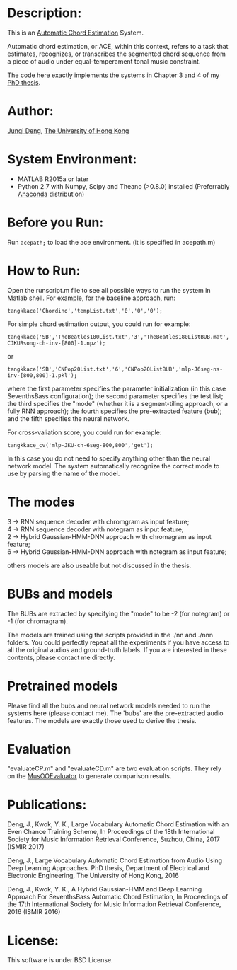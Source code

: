 # Description:
This is an [Automatic Chord Estimation](http://www.music-ir.org/mirex/wiki/2016:Audio_Chord_Estimation) System.

Automatic chord estimation, or ACE, within this context, refers to a task that estimates, recognizes, or transcribes the segmented chord sequence from a piece of audio under equal-temperament tonal music constraint.

The code here exactly implements the systems in Chapter 3 and 4 of my [PhD thesis](https://github.com/tangkk/phd-thesis-junqi-deng/blob/master/junqi-thesis-hku.pdf).


# Author:
[Junqi Deng](https://tangkk.github.io/), [The University of Hong Kong](http://www.hku.hk/)

# System Environment:
- MATLAB R2015a or later
- Python 2.7 with Numpy, Scipy and Theano (>0.8.0) installed (Preferrably [Anaconda](https://anaconda.org/) distribution)

# Before you Run:
Run ```acepath;``` to load the ace environment. (it is specified in acepath.m)

# How to Run:
Open the runscript.m file to see all possible ways to run the system in Matlab shell. For example, for the baseline approach, run:
```
tangkkace('Chordino','tempList.txt','0','0','0');
```

For simple chord estimation output, you could run for example:
```
tangkkace('SB','TheBeatles180List.txt','3','TheBeatles180ListBUB.mat','blstmrnn-CJKURsong-ch-inv-[800]-1.npz');
```
or
```
tangkkace('SB','CNPop20List.txt','6','CNPop20ListBUB','mlp-J6seg-ns-inv-[800,800]-1.pkl');
```

where the first parameter specifies the parameter initialization (in this case SeventhsBass configuration); the second parameter specifies the test list; the third specifies the "mode" (whether it is a segment-tiling approach, or a fully RNN approach); the fourth specifies the pre-extracted feature (bub); and the fifth specifies the neural network.

For cross-valiation score, you could run for example:
```
tangkkace_cv('mlp-JKU-ch-6seg-800,800','get');
```
In this case you do not need to specify anything other than the neural network model. The system automatically recognize the correct mode to use by parsing the name of the model.

# The modes
3 -> RNN sequence decoder with chromgram as input feature;<br />
4 -> RNN sequence decoder with notegram as input feature;<br />
2 -> Hybrid Gaussian-HMM-DNN approach with chromagram as input feature;<br />
6 -> Hybrid Gaussian-HMM-DNN approach with notegram as input feature;<br />

others models are also useable but not discussed in the thesis.

# BUBs and models
The BUBs are extracted by specifying the "mode" to be -2 (for notegram) or -1 (for chromagram).<br />

The models are trained using the scripts provided in the ./nn and ./nnn folders. You could perfectly repeat all the experiments if you have access to all the original audios and ground-truth labels. If you are interested in these contents, please contact me directly.

# Pretrained models
Please find all the bubs and neural network models needed to run the systems here (please contact me). The 'bubs' are the pre-extracted audio features. The models are exactly those used to derive the thesis.

# Evaluation
"evaluateCP.m" and "evaluateCD.m" are two evaluation scripts. They rely on the [MusOOEvaluator](https://github.com/jpauwels/MusOOEvaluator) to generate comparison results.

# Publications:
Deng, J., Kwok, Y. K., Large Vocabulary Automatic Chord Estimation with an Even Chance Training Scheme, In Proceedings of the 18th International Society for Music Information Retrieval Conference, Suzhou, China, 2017 (ISMIR 2017)

Deng, J., Large Vocabulary Automatic Chord Estimation from Audio Using Deep Learning Approaches. PhD thesis, Department of Electrical and Electronic Engineering, The University of Hong Kong, 2016

Deng, J., Kwok, Y. K., A Hybrid Gaussian-HMM and Deep Learning Approach For SeventhsBass Automatic Chord Estimation, In Proceedings of the 17th International Society for Music Information Retrieval Conference, 2016 (ISMIR 2016)

# License:
This software is under BSD License.
